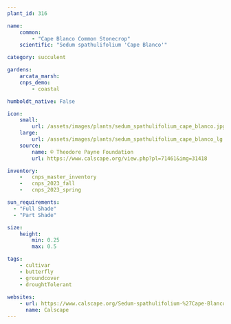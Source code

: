 ```yaml
---
plant_id: 316 

name: 
    common: 
        - "Cape Blanco Common Stonecrop"  
    scientific: "Sedum spathulifolium 'Cape Blanco'"    

category: succulent

gardens: 
    arcata_marsh: 
    cnps_demo: 
        - coastal

humboldt_native: False

icon: 
    small: 
        url: /assets/images/plants/sedum_spathulifolium_cape_blanco.jpg 
    large: 
        url: /assets/images/plants/sedum_spathulifolium_cape_blanco_lg.jpg 
    source: 
        name: © Theodore Payne Foundation 
        url: https://www.calscape.org/view.php?pl=71461&img=31418 

inventory: 
    -   cnps_master_inventory
    -   cnps_2023_fall
    -   cnps_2023_spring

sun_requirements:
  - "Full Shade"
  - "Part Shade"

size:   
    height: 
        min: 0.25 
        max: 0.5

tags:
    - cultivar 
    - butterfly
    - groundcover
    - droughtTolerant
 
websites: 
    - url: https://www.calscape.org/Sedum-spathulifolium-%27Cape-Blanco%27-(Cape-Blanco-Common-Stonecrop) 
      name: Calscape
---
```

